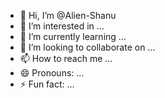- 👋 Hi, I’m @Alien-Shanu
- 👀 I’m interested in ...
- 🌱 I’m currently learning ...
- 💞️ I’m looking to collaborate on ...
- 📫 How to reach me ...
- 😄 Pronouns: ...
- ⚡ Fun fact: ...

<!---
Alien-Shanu/Alien-Shanu is a ✨ special ✨ repository because its `README.md` (this file) appears on your GitHub profile.
You can click the Preview link to take a look at your changes.
--->
